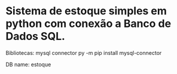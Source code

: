 # Sistema de estoque simples em python com conexão a Banco de Dados SQL.

Bibliotecas: mysql connector
py -m pip install mysql-connector

DB name: estoque
